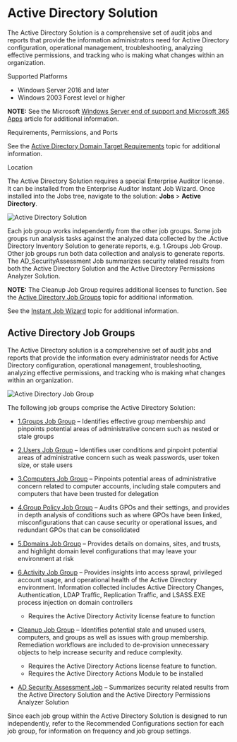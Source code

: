 # Active Directory Solution

The Active Directory Solution is a comprehensive set of audit jobs and reports that provide the
information administrators need for Active Directory configuration, operational management,
troubleshooting, analyzing effective permissions, and tracking who is making what changes within an
organization.

Supported Platforms

- Windows Server 2016 and later
- Windows 2003 Forest level or higher

**NOTE:** See the Microsoft
[Windows Server end of support and Microsoft 365 Apps](https://learn.microsoft.com/en-us/deployoffice/endofsupport/windows-server-support)
article for additional information.

Requirements, Permissions, and Ports

See the
[Active Directory Domain Target Requirements](/docs/accessanalyzer/11.6/config/activedirectory/overview.md)
topic for additional information.

Location

The Active Directory Solution requires a special Enterprise Auditor license. It can be installed
from the Enterprise Auditor Instant Job Wizard. Once installed into the Jobs tree, navigate to the
solution: **Jobs** > **Active Directory**.

![Active Directory Solution](/img/versioned_docs/accessanalyzer_11.6/accessanalyzer/solutions/activedirectory/solutionoverview.webp)

Each job group works independently from the other job groups. Some job groups run analysis tasks
against the analyzed data collected by the .Active Directory Inventory Solution to generate reports,
e.g. 1.Groups Job Group. Other job groups run both data collection and analysis to generate reports.
The AD_SecurityAssessment Job summarizes security related results from both the Active Directory
Solution and the Active Directory Permissions Analyzer Solution.

**NOTE:** The Cleanup Job Group requires additional licenses to function. See the
[Active Directory Job Groups](#active-directory-job-groups) topic for additional information.

See the
[Instant Job Wizard](/docs/accessanalyzer/11.6/admin/jobs/instantjobs/overview.md)
topic for additional information.

## Active Directory Job Groups

The Active Directory solution is a comprehensive set of audit jobs and reports that provide the
information every administrator needs for Active Directory configuration, operational management,
troubleshooting, analyzing effective permissions, and tracking who is making what changes within an
organization.

![Active Directory Job Group](/img/versioned_docs/accessanalyzer_11.6/accessanalyzer/solutions/activedirectory/adsolutionjobgroup.webp)

The following job groups comprise the Active Directory Solution:

- [1.Groups Job Group](/docs/accessanalyzer/11.6/solutions/activedirectory/groups/overview.md)
  – Identifies effective group membership and pinpoints potential areas of administrative concern
  such as nested or stale groups
- [2.Users Job Group](/docs/accessanalyzer/11.6/solutions/activedirectory/users/overview.md)
  – Identifies user conditions and pinpoint potential areas of administrative concern such as weak
  passwords, user token size, or stale users
- [3.Computers Job Group](/docs/accessanalyzer/11.6/solutions/activedirectory/computers/overview.md)
  – Pinpoints potential areas of administrative concern related to computer accounts, including
  stale computers and computers that have been trusted for delegation
- [4.Group Policy Job Group](/docs/accessanalyzer/11.6/solutions/activedirectory/grouppolicy/overview.md)
  – Audits GPOs and their settings, and provides in depth analysis of conditions such as where GPOs
  have been linked, misconfigurations that can cause security or operational issues, and redundant
  GPOs that can be consolidated
- [5.Domains Job Group](/docs/accessanalyzer/11.6/solutions/activedirectory/domains/overview.md)
  – Provides details on domains, sites, and trusts, and highlight domain level configurations that
  may leave your environment at risk
- [6.Activity Job Group](/docs/accessanalyzer/11.6/solutions/activedirectory/activity/overview.md)
  – Provides insights into access sprawl, privileged account usage, and operational health of the
  Active Directory environment. Information collected includes Active Directory Changes,
  Authentication, LDAP Traffic, Replication Traffic, and LSASS.EXE process injection on domain
  controllers

    - Requires the Active Directory Activity license feature to function

- [Cleanup Job Group](/docs/accessanalyzer/11.6/solutions/activedirectory/cleanup/overview.md)
  – Identifies potential stale and unused users, computers, and groups as well as issues with group
  membership. Remediation workflows are included to de-provision unnecessary objects to help
  increase security and reduce complexity.

    - Requires the Active Directory Actions license feature to function.
    - Requires the Active Directory Actions Module to be installed

- [AD Security Assessment Job](/docs/accessanalyzer/11.6/solutions/activedirectory/ad_securityassessment.md)
  – Summarizes security related results from the Active Directory Solution and the Active Directory
  Permissions Analyzer Solution

Since each job group within the Active Directory Solution is designed to run independently, refer to
the Recommended Configurations section for each job group, for information on frequency and job
group settings.
